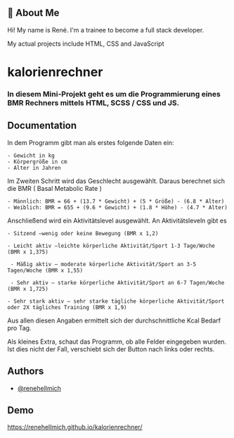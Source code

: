 ## 🚀 About Me
Hi! My name is René. I'm a trainee to become a full stack developer.

My actual projects include HTML, CSS and JavaScript

# kalorienrechner

### In diesem Mini-Projekt geht es um die Programmierung eines BMR Rechners mittels HTML, SCSS / CSS und JS.


## Documentation

In dem Programm gibt man als erstes folgende Daten ein:

    - Gewicht in kg
    - Körpergröße in cm
    - Alter in Jahren

Im Zweiten Schritt wird das Geschlecht ausgewählt. Daraus berechnet sich die BMR ( Basal Metabolic Rate )

    - Männlich: BMR = 66 + (13.7 * Gewicht) + (5 * Größe) - (6.8 * Alter)
    - Weiblich: BMR = 655 + (9.6 * Gewicht) + (1.8 * Höhe) - (4.7 * Alter)

Anschließend wird ein Aktivitätslevel ausgewählt. An Aktivitätsleveln gibt es 

    - Sitzend –wenig oder keine Bewegung (BMR x 1,2)

    - Leicht aktiv –leichte körperliche Aktivität/Sport 1-3 Tage/Woche (BMR x 1,375)

     - Mäßig aktiv – moderate körperliche Aktivität/Sport an 3-5 Tagen/Woche (BMR x 1,55)

     - Sehr aktiv – starke körperliche Aktivität/Sport an 6-7 Tagen/Woche (BMR x 1,725)

    - Sehr stark aktiv – sehr starke tägliche körperliche Aktivität/Sport oder 2X tägliches Training (BMR x 1,9)

Aus allen diesen Angaben ermittelt sich der durchschnittliche Kcal Bedarf pro Tag.

Als kleines Extra, schaut das Programm, ob alle Felder eingegeben wurden. Ist dies nicht der Fall, verschiebt sich der Button nach links oder rechts.




## Authors

- [@renehellmich](https://github.com/renehellmich)


## Demo

https://renehellmich.github.io/kalorienrechner/




